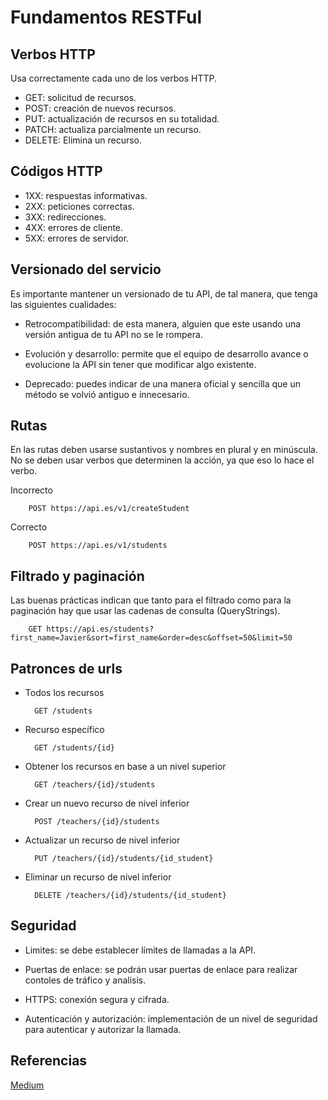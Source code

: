 # Fundamentos RESTFul


## Verbos HTTP

Usa correctamente cada uno de los verbos HTTP.

- GET: solicitud de recursos.
- POST: creación de nuevos recursos.
- PUT: actualización de recursos en su totalidad.
- PATCH: actualiza parcialmente un recurso.
- DELETE: Elimina un recurso.

## Códigos HTTP

- 1XX: respuestas informativas.
- 2XX: peticiones correctas.
- 3XX: redirecciones.
- 4XX: errores de cliente.
- 5XX: errores de servidor.

## Versionado del servicio

Es importante mantener un versionado de tu API, de tal manera, que tenga las siguientes cualidades:

- Retrocompatibilidad: de esta manera, alguien que este usando una versión antigua de tu API no se le rompera.

- Evolución y desarrollo: permite que el equipo de desarrollo avance o evolucione la API sin tener que modificar algo existente. 

- Deprecado: puedes indicar de una manera oficial y sencilla que un método se volvió antiguo e innecesario.

## Rutas

En las rutas deben usarse sustantivos y nombres en plural y en minúscula. No se deben usar verbos que determinen la acción, ya que eso lo hace el verbo. 

Incorrecto

        POST https://api.es/v1/createStudent

Correcto

        POST https://api.es/v1/students

## Filtrado y paginación

Las buenas prácticas indican que tanto para el filtrado como para la paginación hay que usar las cadenas de consulta (QueryStrings).

        GET https://api.es/students?first_name=Javier&sort=first_name&order=desc&offset=50&limit=50

## Patronces de urls

- Todos los recursos

        GET /students

- Recurso específico

        GET /students/{id}

- Obtener los recursos en base a un nivel superior

        GET /teachers/{id}/students

- Crear un nuevo recurso de nivel inferior

        POST /teachers/{id}/students

- Actualizar un recurso de nivel inferior

        PUT /teachers/{id}/students/{id_student}

- Eliminar un recurso de nivel inferior

        DELETE /teachers/{id}/students/{id_student}

## Seguridad

- Limites: se debe establecer límites de llamadas a la API.

- Puertas de enlace: se podrán usar puertas de enlace para realizar contoles de tráfico y analisis.

- HTTPS: conexión segura y cifrada.

- Autenticación y autorización: implementación de un nivel de seguridad para autenticar y autorizar la llamada.



## Referencias

[Medium](https://medium.com/@diego.coder/introducci%C3%B3n-a-las-apis-rest-6b3ad900acc9)